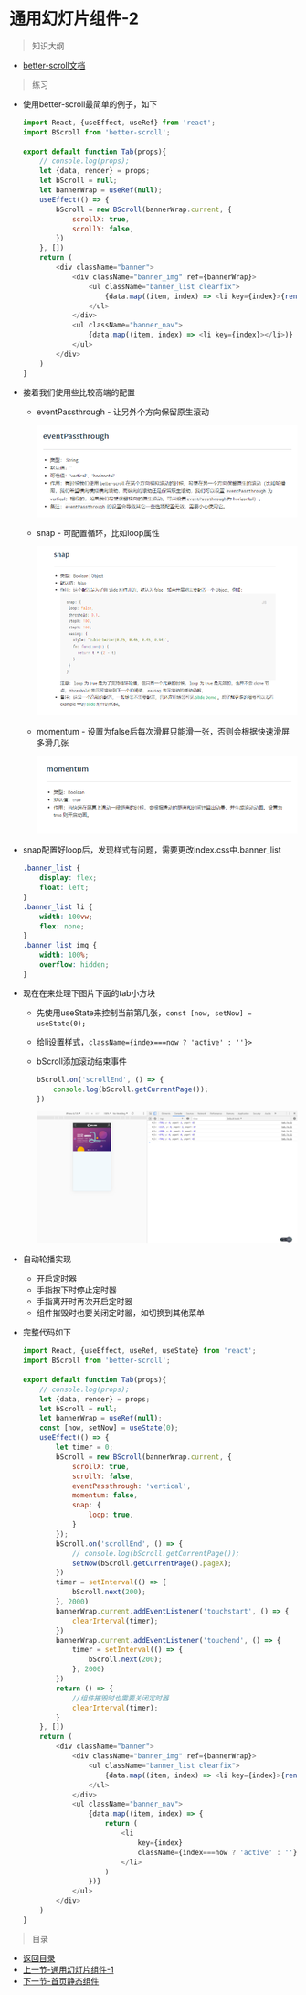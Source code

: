 # 通用幻灯片组件-2

> 知识大纲

* [better-scroll文档](http://ustbhuangyi.github.io/better-scroll/doc/zh-hans/)

> 练习

* 使用better-scroll最简单的例子，如下
    ```js
    import React, {useEffect, useRef} from 'react';
    import BScroll from 'better-scroll';

    export default function Tab(props){
        // console.log(props);
        let {data, render} = props;
        let bScroll = null;
        let bannerWrap = useRef(null);
        useEffect(() => {
            bScroll = new BScroll(bannerWrap.current, {
                scrollX: true,
                scrollY: false,
            })
        }, [])
        return (
            <div className="banner">
                <div className="banner_img" ref={bannerWrap}>
                    <ul className="banner_list clearfix">
                        {data.map((item, index) => <li key={index}>{render(item)}</li>)}
                    </ul>
                </div> 
                <ul className="banner_nav">
                    {data.map((item, index) => <li key={index}></li>)}
                </ul>
            </div>
        )
    }    
    ```
* 接着我们使用些比较高端的配置
    * eventPassthrough - 让另外个方向保留原生滚动     

        ![](./images/eventPassthrough文档说明.jpg) 

    * snap - 可配置循环，比如loop属性

        ![](./images/snap文档说明.jpg)  

    * momentum - 设置为false后每次滑屏只能滑一张，否则会根据快速滑屏多滑几张

        ![](./images/momentum文档说明.jpg)    

* snap配置好loop后，发现样式有问题，需要更改index.css中.banner_list  
    ```css
    .banner_list {
        display: flex;
        float: left;
    }
    .banner_list li {
        width: 100vw;
        flex: none;
    }
    .banner_list img {
        width: 100%;
        overflow: hidden;
    }    
    ```   

* 现在在来处理下图片下面的tab小方块
    * 先使用useState来控制当前第几张，`const [now, setNow] = useState(0);` 
    * 给li设置样式，`className={index===now ? 'active' : ''}>` 
    * bScroll添加滚动结束事件
        ```js
        bScroll.on('scrollEnd', () => {
            console.log(bScroll.getCurrentPage());
        })        
        ```   

        ![](./images/better-scroll监听滑动结束事件.jpg)    

* 自动轮播实现
    * 开启定时器
    * 手指按下时停止定时器
    * 手指离开时再次开启定时器
    * 组件摧毁时也要关闭定时器，如切换到其他菜单

* 完整代码如下
    ```js
    import React, {useEffect, useRef, useState} from 'react';
    import BScroll from 'better-scroll';

    export default function Tab(props){
        // console.log(props);
        let {data, render} = props;
        let bScroll = null;
        let bannerWrap = useRef(null);
        const [now, setNow] = useState(0);
        useEffect(() => {
            let timer = 0;
            bScroll = new BScroll(bannerWrap.current, {
                scrollX: true,
                scrollY: false,
                eventPassthrough: 'vertical',
                momentum: false,
                snap: {
                    loop: true,
                }
            });
            bScroll.on('scrollEnd', () => {
                // console.log(bScroll.getCurrentPage());
                setNow(bScroll.getCurrentPage().pageX);
            })
            timer = setInterval(() => {
                bScroll.next(200);
            }, 2000)
            bannerWrap.current.addEventListener('touchstart', () => {
                clearInterval(timer);
            })
            bannerWrap.current.addEventListener('touchend', () => {
                timer = setInterval(() => {
                    bScroll.next(200);
                }, 2000)
            })
            return () => {
                //组件摧毁时也需要关闭定时器
                clearInterval(timer);
            }
        }, [])
        return (
            <div className="banner">
                <div className="banner_img" ref={bannerWrap}>
                    <ul className="banner_list clearfix">
                        {data.map((item, index) => <li key={index}>{render(item)}</li>)}
                    </ul>
                </div> 
                <ul className="banner_nav">
                    {data.map((item, index) => {
                        return (
                            <li 
                                key={index} 
                                className={index===now ? 'active' : ''}>    
                            </li>
                        )
                    })}
                </ul>
            </div>
        )
    }    
    ```    

> 目录

* [返回目录](../../README.md)
* [上一节-通用幻灯片组件-1](../day-32/通用幻灯片组件-1.md)
* [下一节-首页静态组件](../day-34/首页静态组件.md)